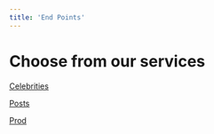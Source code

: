 ```yaml
---
title: 'End Points'
---
```


# Choose from our services  

[Celebrities](/endpoint/celebrites)

[Posts](/endpoint/posts)

[Prod](/endpoint/prodects)